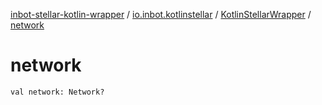 [inbot-stellar-kotlin-wrapper](../../index.md) / [io.inbot.kotlinstellar](../index.md) / [KotlinStellarWrapper](index.md) / [network](./network.md)

# network

`val network: Network?`